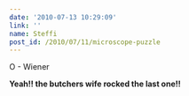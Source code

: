 ```yaml
---
date: '2010-07-13 10:29:09'
link: ''
name: Steffi
post_id: /2010/07/11/microscope-puzzle
---
```


O - Wiener

<strong>Yeah!! the butchers wife rocked the last one!!</strong>